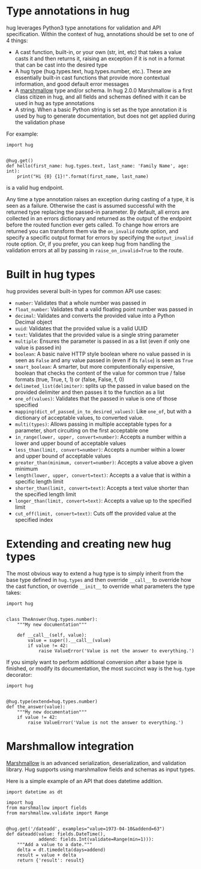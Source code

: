 Type annotations in hug
=======================

hug leverages Python3 type annotations for validation and API specification. Within the context of hug, annotations should be set to one of 4 things:

 - A cast function, built-in, or your own (str, int, etc) that takes a value casts it and then returns it, raising an exception if it is not in a format that can be cast into the desired type
 - A hug type (hug.types.text, hug.types.number, etc.). These are essentially built-in cast functions that provide more contextual information, and good default error messages
 - A [marshmallow](https://marshmallow.readthedocs.org/en/latest/) type and/or schema. In hug 2.0.0 Marshmallow is a first class citizen in hug, and all fields and schemas defined with it can be used in hug as type annotations
 - A string. When a basic Python string is set as the type annotation it is used by hug to generate documentation, but does not get applied during the validation phase

For example:

    import hug


    @hug.get()
    def hello(first_name: hug.types.text, last_name: 'Family Name', age: int):
        print("Hi {0} {1}!".format(first_name, last_name)

is a valid hug endpoint.

Any time a type annotation raises an exception during casting of a type, it is seen as a failure. Otherwise the cast is assumed successful with the returned type replacing the passed-in parameter. By default, all errors are collected in an errors dictionary and returned as the output of the endpoint before the routed function ever gets called. To change how errors are returned you can transform them via the `on_invalid` route option, and specify a specific output format for errors by specifying the `output_invalid` route option. Or, if you prefer, you can keep hug from handling the validation errors at all by passing in `raise_on_invalid=True` to the route.

Built in hug types
==================

hug provides several built-in types for common API use cases:

 - `number`: Validates that a whole number was passed in
 - `float_number`: Validates that a valid floating point number was passed in
 - `decimal`: Validates and converts the provided value into a Python Decimal object
 - `uuid`: Validates that the provided value is a valid UUID
 - `text`: Validates that the provided value is a single string parameter
 - `multiple`: Ensures the parameter is passed in as a list (even if only one value is passed in)
 - `boolean`: A basic naive HTTP style boolean where no value passed in is seen as `False` and any value passed in (even if its `false`) is seen as `True`
 - `smart_boolean`: A smarter, but more computentionally expensive, boolean that checks the content of the value for common true / false formats (true, True, t, 1) or (false, False, f, 0)
 - `delimeted_list(delimiter)`: splits up the passed in value based on the provided delimiter and then passes it to the function as a list
 - `one_of(values)`: Validates that the passed in value is one of those specified
 - `mapping(dict_of_passed_in_to_desired_values)`: Like `one_of`, but with a dictionary of acceptable values, to converted value.
 - `multi(types)`: Allows passing in multiple acceptable types for a parameter, short circuiting on the first acceptable one
 - `in_range(lower, upper, convert=number)`: Accepts a number within a lower and upper bound of acceptable values
 - `less_than(limit, convert=number)`: Accepts a number within a lower and upper bound of acceptable values
 - `greater_than(minimum, convert=number)`: Accepts a value above a given minimum
 - `length(lower, upper, convert=text)`: Accepts a a value that is within a specific length limit
 - `shorter_than(limit, convert=text)`: Accepts a text value shorter than the specified length limit
 - `longer_than(limit, convert=text)`: Accepts a value up to the specified limit
 - `cut_off(limit, convert=text)`: Cuts off the provided value at the specified index

Extending and creating new hug types
====================================

The most obvious way to extend a hug type is to simply inherit from the base type defined in `hug.types` and then override `__call__` to override how the cast function, or override `__init__` to override what parameters the type takes:

    import hug


    class TheAnswer(hug.types.number):
        """My new documentation"""

        def __call__(self, value):
            value = super().__call__(value)
            if value != 42:
                raise ValueError('Value is not the answer to everything.')

If you simply want to perform additional conversion after a base type is finished, or modify its documentation, the most succinct way is the `hug.type` decorator:

    import hug


    @hug.type(extend=hug.types.number)
    def the_answer(value):
        """My new documentation"""
        if value != 42:
            raise ValueError('Value is not the answer to everything.')


Marshmallow integration
=======================

[Marshmallow](https://marshmallow.readthedocs.org/en/latest/) is an advanced serialization, deserialization, and validation library. Hug supports using marshmallow fields and schemas as input types.

Here is a simple example of an API that does datetime addition.


    import datetime as dt

    import hug
    from marshmallow import fields
    from marshmallow.validate import Range


    @hug.get('/dateadd', examples="value=1973-04-10&addend=63")
    def dateadd(value: fields.DateTime(),
                addend: fields.Int(validate=Range(min=1))):
        """Add a value to a date."""
        delta = dt.timedelta(days=addend)
        result = value + delta
        return {'result': result}
